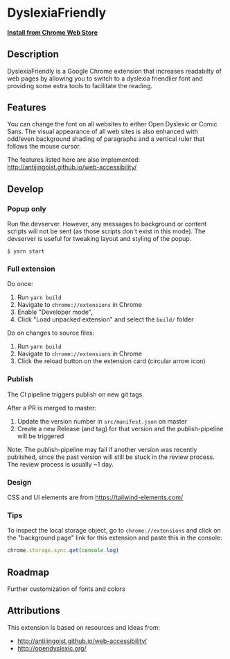 DyslexiaFriendly
================

#### [Install from Chrome Web Store](https://chrome.google.com/webstore/detail/dyslexia-friendly/miepjgfkkommhllbbjaedffcpkncboeo)

Description
-----------

DyslexiaFriendly is a Google Chrome extension that increases readabilty of web pages by allowing you to switch to a dyslexia friendlier font and providing some extra tools to facilitate the reading.

Features
--------

You can change the font on all websites to either Open Dyslexic or Comic Sans. The visual appearance of all web sites is also enhanced with odd/even background shading of paragraphs and a vertical ruler that follows the mouse cursor.

The features listed here are also implemented: http://antijingoist.github.io/web-accessibility/

Develop
-----

### Popup only

Run the devserver. However, any messages to background or content scripts will not be sent (as those scripts don't exist in this mode). The devserver is useful for tweaking layout and styling of the popup.

```
$ yarn start
```

### Full extension

Do once:

1. Run `yarn build`
1. Navigate to `chrome://extensions` in Chrome
1. Enable "Developer mode",
1. Click "Load unpacked extension" and select the `build/` folder

Do on changes to source files:

1. Run `yarn build`
1. Navigate to `chrome://extensions` in Chrome
1. Click the reload button on the extension card (circular arrow icon)

### Publish

The CI pipeline triggers publish on new git tags.

After a PR is merged to master:

1. Update the version number in `src/manifest.json` on master
1. Create a new Release (and tag) for that version and the publish-pipeline will be triggered

Note: The publish-pipeline may fail if another version was recently published, since the past version will still be
stuck in the review process. The review process is usually ~1 day.

### Design

CSS and UI elements are from https://tailwind-elements.com/

### Tips

To inspect the local storage object, go to `chrome://extensions` and click on the "background page" link for this extension and paste this in the console:

```ts
chrome.storage.sync.get(console.log)
```

Roadmap
-------

Further customization of fonts and colors

Attributions
--------

This extension is based on resources and ideas from:

* http://antijingoist.github.io/web-accessibility/
* http://opendyslexic.org/
